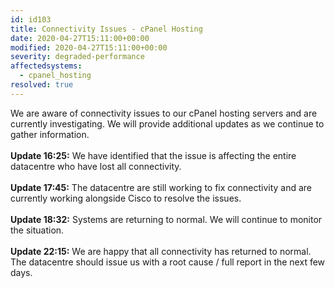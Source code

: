 ```yaml
---
id: id103
title: Connectivity Issues - cPanel Hosting
date: 2020-04-27T15:11:00+00:00
modified: 2020-04-27T15:11:00+00:00
severity: degraded-performance
affectedsystems:
  - cpanel_hosting
resolved: true
---
```


We are aware of connectivity issues to our  cPanel hosting servers and are currently investigating. We will provide additional updates as we continue to gather information.<br /><br />**Update 16:25:**  We have identified that the issue is affecting the entire datacentre who have lost all connectivity.  <br /><br />**Update 17:45:**  The datacentre are still working to fix connectivity and are currently working alongside Cisco to resolve the issues.<br /><br />**Update 18:32:**  Systems are returning to normal.  We will continue to monitor the situation.<br /><br />**Update 22:15:**  We are happy that all connectivity has returned to normal. The datacentre should issue us with a root cause / full report in the next few days.


